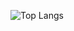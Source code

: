 ![Top Langs](https://github-readme-stats.vercel.app/api/top-langs/?username=willy-it-wonka&layout=compact)

